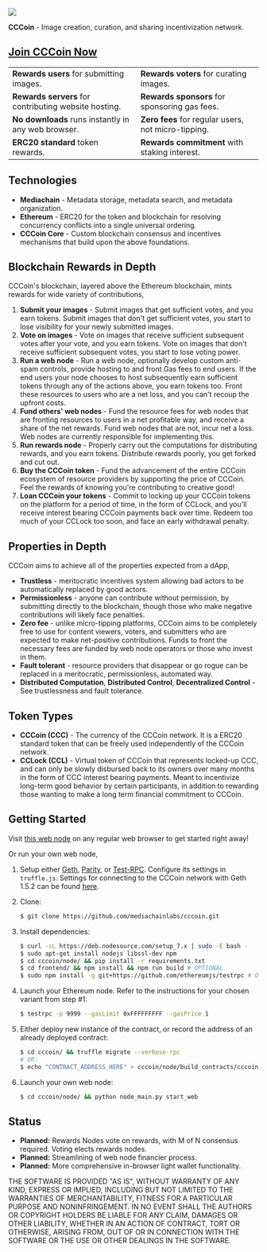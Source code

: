 [<img src="https://github.com/mediachainlabs/cccoin/raw/master/images/cccoin_13.png">](https://github.com/mediachainlabs/cccoin/raw/master/images/cccoin_13.png)

**CCCoin** - Image creation, curation, and sharing incentivization network.

## [Join CCCoin Now](http://52.168.175.195)

|          |             | 
| ------------- | :------------- | 
| **Rewards users** for submitting images.      | **Rewards voters** for curating images. | 
| **Rewards servers** for contributing website hosting.      | **Rewards sponsors** for sponsoring gas fees.      | 
| **No downloads** runs instantly in any web browser. | **Zero fees** for regular users, not micro-tipping.      | 
| **ERC20 standard** token rewards. | **Rewards commitment** with staking interest. |


## Technologies

- **Mediachain** - Metadata storage, metadata search, and metadata organization.
- **Ethereum** - ERC20 for the token and blockchain for resolving concurrency conflicts into a single universal ordering.
- **CCCoin Core** - Custom blockchain consensus and incentives mechanisms that build upon the above foundations.

## Blockchain Rewards in Depth

CCCoin's blockchain, layered above the Ethereum blockchain, mints rewards for wide variety of contributions,

1. **Submit your images** - Submit images that get sufficient votes, and you earn tokens. Submit images that don't get sufficient votes, you start to lose visibility for your newly submitted images.
2. **Vote on images** - Vote on images that receive sufficient subsequent votes after your vote, and you earn tokens. Vote on images that don't receive sufficient subsequent votes, you start to lose voting power.
3. **Run a web node** - Run a web node, optionally develop custom anti-spam controls, provide hosting to and front Gas fees to end users. If the end users your node chooses to host subsequently earn sufficient tokens through any of the actions above, you earn tokens too. Front these resources to users who are a net loss, and you can't recoup the upfront costs.
4. **Fund others' web nodes** - Fund the resource fees for web nodes that are fronting resources to users in a net profitable way, and receive a share of the net rewards. Fund web nodes that are not, incur net a loss. Web nodes are currently responsible for implementing this.
5. **Run rewards node** - Properly carry out the computations for distributing rewards, and you earn tokens. Distribute rewards poorly, you get forked and cut out.
6. **Buy the CCCoin token** - Fund the advancement of the entire CCCoin ecosystem of resource providers by supporting the price of CCCoin. Feel the rewards of knowing you're contributing to creative good!
7. **Loan CCCoin your tokens** - Commit to locking up your CCCoin tokens on the platform for a period of time, in the form of CCLock, and you'll receive interest bearing CCCoin payments back over time. Redeem too much of your CCLock too soon, and face an early withdrawal penalty.

## Properties in Depth

CCCoin aims to achieve all of the properties expected from a dApp,

- **Trustless** - meritocratic incentives system allowing bad actors to be automatically replaced by good actors.
- **Permissionless** - anyone can contribute without permission, by submitting directly to the blockchain, though those who make negative contributions will likely face penalties.
- **Zero fee** - unlike micro-tipping platforms, CCCoin aims to be completely free to use for content viewers, voters, and submitters who are expected to make net-positive contributions. Funds to front the necessary fees are funded by web node operators or those who invest in them.
- **Fault tolerant** - resource providers that disappear or go rogue can be replaced in a meritocratic, permissionless, automated way.
- **Distributed Computation**, **Distributed Control**, **Decentralized Control** - See trustlessness and fault tolerance.


## Token Types

- **CCCoin (CCC)** - The currency of the CCCoin network. It is a ERC20 standard token that can be freely used independently of the CCCoin network.
- **CCLock (CCL)** - Virtual token of CCCoin that represents locked-up CCC, and can only be slowly disbursed back to its owners over many months in the form of CCC interest bearing payments. Meant to incentivize long-term good behavior by certain participants, in addition to rewarding those wanting to make a long term financial commitment to CCCoin.


## Getting Started

Visit [this web node](http://52.168.175.195) on any regular web browser to get started right away!

Or run your own web node,

1. Setup either [Geth](https://ethereum.github.io/go-ethereum/downloads/), [Parity](https://ethcore.io/parity.html), or [Test-RPC](https://github.com/ethereumjs/testrpc). Configure its settings in `truffle.js`. Settings for connecting to the CCCoin network with Geth 1.5.2 can be found [here](https://gist.github.com/parkan/5b99978279b5c58ca0fdff0c18ed6d88).

2. Clone:
   ```bash
   $ git clone https://github.com/mediachainlabs/cccoin.git
   ```

3. Install dependencies:
   ```bash
   $ curl -sL https://deb.nodesource.com/setup_7.x | sudo -E bash -
   $ sudo apt-get install nodejs libssl-dev npm
   $ cd cccoin/node/ && pip install -r requirements.txt 
   $ cd frontend/ && npm install && npm run build # OPTIONAL
   $ sudo npm install -g git+https://github.com/ethereumjs/testrpc # OPTIONAL
   ```

4. Launch your Ethereum node. Refer to the instructions for your chosen variant from step #1:
   
   ```bash
   $ testrpc -p 9999 --gasLimit 0xFFFFFFFFF --gasPrice 1
   ```

5. Either deploy new instance of the contract, or record the address of an already deployed contract:

    ```bash
    $ cd cccoin/ && truffle migrate --verbose-rpc
    # OR:
    $ echo "CONTRACT_ADDRESS_HERE" > cccoin/node/build_contracts/cccoin_contract_address.txt
    ```

6. Launch your own web node:

    ```bash
    $ cd cccoin/node/ && python node_main.py start_web
    ```

## Status

- **Planned:** Rewards Nodes vote on rewards, with M of N consensus required. Voting elects rewards nodes.
- **Planned:** Streamlining of web node financier process.
- **Planned:** More comprehensive in-browser light wallet functionality.

THE SOFTWARE IS PROVIDED "AS IS", WITHOUT WARRANTY OF ANY KIND, EXPRESS OR IMPLIED, INCLUDING BUT NOT LIMITED TO THE WARRANTIES OF MERCHANTABILITY,
FITNESS FOR A PARTICULAR PURPOSE AND NONINFRINGEMENT. IN NO EVENT SHALL THE AUTHORS OR COPYRIGHT HOLDERS BE LIABLE FOR ANY CLAIM, DAMAGES OR OTHER
LIABILITY, WHETHER IN AN ACTION OF CONTRACT, TORT OR OTHERWISE, ARISING FROM, OUT OF OR IN CONNECTION WITH THE SOFTWARE OR THE USE OR OTHER DEALINGS IN THE SOFTWARE.
